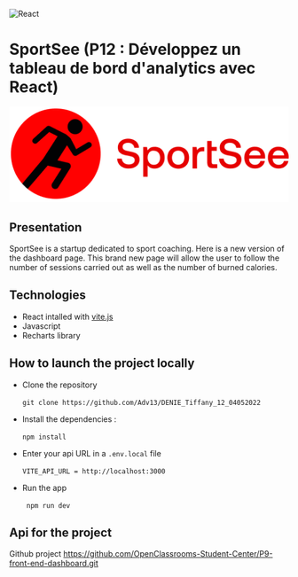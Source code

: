 ![React](https://img.shields.io/badge/react-%2320232a.svg?style=for-the-badge&logo=react&logoColor=%2361DAFB)


# SportSee (P12 : Développez un tableau de bord d'analytics avec React)

![SportSeeLogo](./src/assets/logo.png)

## Presentation

SportSee is a startup dedicated to sport coaching.
Here is a new version of the dashboard page. This brand new page will allow the user to follow the number of sessions carried out as well as the number of burned calories.

## Technologies

-   React intalled with [vite.js](https://vitejs.dev/)
-   Javascript
-   Recharts library

## How to launch the project locally

-   Clone the repository

    `git clone https://github.com/Adv13/DENIE_Tiffany_12_04052022`

-   Install the dependencies :

    `npm install`

-   Enter your api URL in a `.env.local` file

    `VITE_API_URL = http://localhost:3000`

-   Run the app

    ` npm run dev`

## Api for the project

Github project https://github.com/OpenClassrooms-Student-Center/P9-front-end-dashboard.git
